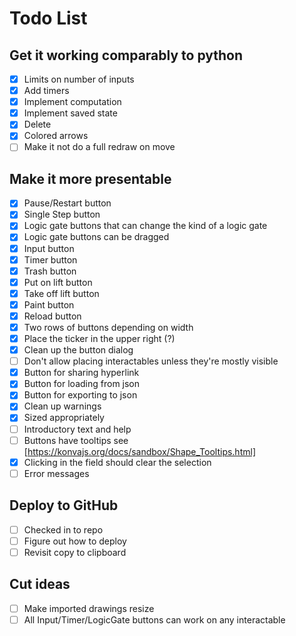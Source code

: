 # Todo List

## Get it working comparably to python

- [x] Limits on number of inputs
- [x] Add timers
- [x] Implement computation
- [x] Implement saved state
- [x] Delete
- [x] Colored arrows
- [ ] Make it not do a full redraw on move

## Make it more presentable

- [x] Pause/Restart button
- [x] Single Step button
- [x] Logic gate buttons that can change the kind of a logic gate
- [x] Logic gate buttons can be dragged
- [x] Input button
- [x] Timer button
- [x] Trash button
- [x] Put on lift button
- [x] Take off lift button
- [x] Paint button
- [x] Reload button
- [x] Two rows of buttons depending on width
- [x] Place the ticker in the upper right (?)
- [x] Clean up the button dialog
- [ ] Don't allow placing interactables unless they're mostly visible
- [x] Button for sharing hyperlink
- [x] Button for loading from json
- [x] Button for exporting to json
- [x] Clean up warnings
- [x] Sized appropriately
- [ ] Introductory text and help
- [ ] Buttons have tooltips see [https://konvajs.org/docs/sandbox/Shape_Tooltips.html]
- [x] Clicking in the field should clear the selection
- [ ] Error messages

## Deploy to GitHub

- [ ] Checked in to repo
- [ ] Figure out how to deploy
- [ ] Revisit copy to clipboard

## Cut ideas

- [ ] Make imported drawings resize
- [ ] All Input/Timer/LogicGate buttons can work on any interactable
